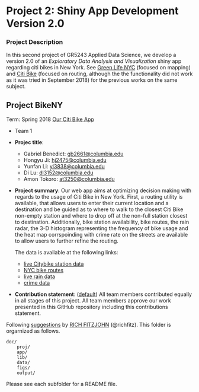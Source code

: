 # Project 2: Shiny App Development Version 2.0

### Project Description


In this second project of GR5243 Applied Data Science, we develop a version 2.0 of an *Exploratory Data Analysis and Visualization* shiny app regarding citi bikes in New York. See [Green Life NYC](https://wct2112.shinyapps.io/greenlivingnewyork/) (focused on mapping) and [Citi Bike](https://krozzzz.shinyapps.io/Final_vision/) (focused on routing, although the the functionality did not work as it was tried in September 2018) for the previous works on the same subject. 

## Project BikeNY 
Term: Spring 2018 [Our Citi Bike App](https://gabriben.shinyapps.io/work/)

+ Team 1
+ **Projec title**: 
	 + Gabriel Benedict: gb2661@columbia.edu
   + Hongyu Ji: hj2475@columbia.edu
   + Yunfan Li: yl3838@columbia.edu
   + Di Lu: dl3152@columbia.edu
   + Amon Tokoro: at3250@columbia.edu

+ **Project summary**: Our web app aims at optimizing decision making with regards to the usage of Citi Bike in New York. First, a routing utility is available, that allows users to enter their current location and a destination and be guided as to where to walk to the closest Citi Bike non-empty station and where to drop off at the non-full station closest to destination. Additionally, bike station availability, bike routes, the rain radar, the 3-D histogram representing the frequency of bike usage and the heat map corrspoinding with crime rate on the streets are available to allow users to further refine the routing.

  The data is available at the following links:
  + [live Citybike station data](https://www.citibikenyc.com/system-data)
  + [NYC bike routes](http://www.nyc.gov/html/dot/html/about/datafeeds.shtml)
  + [live rain data](http://mesonet.agron.iastate.edu)
  + [crime data](https://data.cityofnewyork.us/Public-Safety/NYC-crime/qb7u-rbmr)

+ **Contribution statement**: ([default](doc/a_note_on_contributions.md)) All team members contributed equally in all stages of this project. All team members approve our work presented in this GitHub repository including this contributions statement. 

Following [suggestions](http://nicercode.github.io/blog/2013-04-05-projects/) by [RICH FITZJOHN](http://nicercode.github.io/about/#Team) (@richfitz). This folder is orgarnized as follows.

```
doc/
	proj/
	app/
	lib/
	data/
	figs/
	output/
```

Please see each subfolder for a README file.

